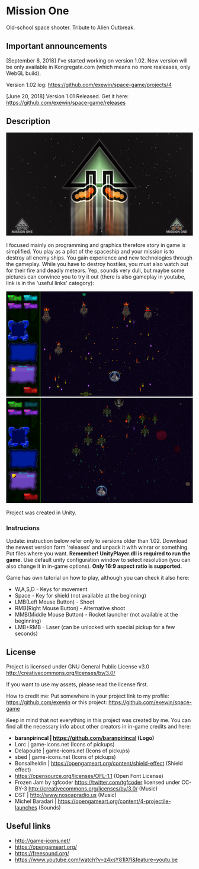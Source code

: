 # Mission One

Old-school space shooter. Tribute to Alien Outbreak.

## Important announcements

[September 8, 2018] I've started working on version 1.02. New version will be only available in Kongregate.com (which means no more realeases, only WebGL build).

Version 1.02 log:
https://github.com/exewin/space-game/projects/4


[June 20, 2018] Version 1.01 Released.
Get it here: https://github.com/exewin/space-game/releases

## Description

![alt text](https://github.com/exewin/space-game/blob/master/preview3.jpg)

  I focused mainly on programming and graphics therefore story in game is simplified. You play as a pilot of the spaceship and your mission is to destroy all enemy ships. You gain experience and new technologies through the gameplay. While you have to destroy hostiles, you must also watch out for their fire and deadly meteors. Yep, sounds very dull, but maybe some pictures can convince you to try it out (there is also gameplay in youtube, link is in the 'useful links' category):

![alt text](https://github.com/exewin/space-game/blob/master/preview1.png)
![alt text](https://github.com/exewin/space-game/blob/master/preview2.png)




Project was created in Unity. 

### Instrucions


Update: instruction below refer only to versions older than 1.02. 
  Download the newest version form 'releases' and unpack it with winrar or something. Put files where you want. 
**Remember! UnityPlayer.dll is required to run the game.**
Use default unity configuration window to select resolution (you can also change it in in-game options).
**Only 16:9 aspect ratio is supported.**


  Game has own tutorial on how to play, although you can check it also here:
* W,A,S,D - Keys for movement
* Space - Key for shield (not available at the beginning)
* LMB(Left Mouse Button) - Shoot
* RMB(Right Mouse Button) - Alternative shoot
* MMB(Middle Mouse Button) - Rocket launcher (not available at the beginning)
* LMB+RMB - Laser (can be unlocked with special pickup for a few seconds)


## License

Project is licensed under GNU General Public License v3.0 http://creativecommons.org/licenses/by/3.0/

If you want to use my assets, please read the license first.

How to credit me:
Put somewhere in your project link to my profile:
https://github.com/exewin
or this project:
https://github.com/exewin/space-game



  Keep in mind that not everything in this project was created by me. You can find all the necessary info about other creators in in-game credits and here:

* **baranpirincal | https://github.com/baranpirincal (Logo)**
* Lorc | game-icons.net (Icons of pickups)
* Delapouite | game-icons.net (Icons of pickups)
* sbed | game-icons.net (Icons of pickups)
* Bonsaiheldin | https://opengameart.org/content/shield-effect (Shield effect)
* https://opensource.org/licenses/OFL-1.1 (Open Font License)
* Frozen Jam by tgfcoder <https://twitter.com/tgfcoder> licensed under CC-BY-3 <http://creativecommons.org/licenses/by/3.0/> (Music)
* DST | http://www.nosoapradio.us (Music)
* Michel Baradari | https://opengameart.org/content/4-projectile-launches (Sounds)


## Useful links

* http://game-icons.net/
* https://opengameart.org/
* https://freesound.org/
* https://www.youtube.com/watch?v=z4xsY81lXfI&feature=youtu.be
